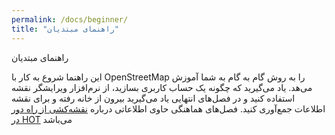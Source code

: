 ```yaml
---
permalink: /docs/beginner/
title: "راهنمای مبتدیان"
---
```


  راهنمای مبتدیان

<p>این راهنما شروع به کار با OpenStreetMap را به روش گام به گام به شما آموزش می‌هد. یاد می‌گیرید که
چگونه یک حساب کاربری بسازید، از نرم‌افزار ویرایشگر نقشه استفاده کنید و در فصل‌های انتهایی یاد می‌گیرید بیرون از خانه رفته
و برای نقشه اطلاعات جمع‌آوری کنید. فصل‌های هماهنگی حاوی اطلاعاتی درباره <a href="/coordination">نقشه‌کشی از راه دور در HOT</a> می‌باشد</p>
